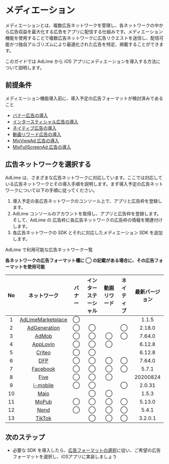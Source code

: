 # メディエーション
メディエーションとは、複数広告ネットワークを管理し、各ネットワークの中から広告収益を最大化する広告をアプリに配信する仕組みです。メディエーション機能を使用することで複数広告ネットワークに広告リクエストを送信し、配信可能かつ独自アルゴリズムにより最適化された広告を特定、掲載することができます。

このガイドでは AdLime から iOS アプリにメディエーションを導入する方法について説明します。

##  前提条件

メディエーション機能導入前に、導入予定の広告フォーマットが検討済みであること

- [バナー広告の導入](./banner.md)
- [インタースティシャル広告の導入](./Interstitial.md)
- [ネイティブ広告の導入](./native.md)
- [動画リワード広告の導入](./rewarded.md)
- [MixViewAd 広告の導入](./mixviewad.md)
- [MixFullScreenAd 広告の導入](./mixfullscreenad.md)

## 広告ネットワークを選択する

AdLime は、さまざまな広告ネットワークに対応しています。ここでは対応している広告ネットワークとその導入手順を説明します。まず導入予定の広告ネットワークについて以下の手順に従ってください。

 1. 導入予定の各広告ネットワークのコンソール上で、アプリと広告枠を登録します。
 2. AdLime コンソールのアカウントを取得し、アプリと広告枠を登録します。そして、AdLime の 広告枠に各広告ネットワークの広告枠の情報を関連付けします。
 3. 各広告ネットワークの SDK とそれに対応したメディエーション SDK を追加します。

AdLime で利用可能な広告ネットワーク一覧

**各ネットワークの広告フォーマット欄に ◯ の記載がある場合に、その広告フォーマットを使用可能**

| No  |  ネットワーク                 | バナー | インターステーシャル  | 動画リワード | ネイティブ | 最新バージョン |
|:---:|:-------------------------------------:|:------:|:----:|:--------:|:------:|:--------:|
| 1   | [AdLimeMarketplace](./mediation_marketplace.md)| ◯  |      |          |        | 1.1.5    |
| 2   | [AdGeneration](./mediation_adgeneration.md)| ◯      | ◯    |          | ◯      | 2.18.0   |
| 3   | [AdMob](./mediation_admob.md)              | ◯      | ◯    | ◯        | ◯      | 7.64.0   |
| 4   | [AppLovin](./mediation_applovin.md)        | ◯      | ◯    | ◯        |       | 6.12.8   |
| 5   | [Criteo](./mediation_criteo.md)            | ◯      | ◯    |          |        | 6.12.8   |
| 6   | [DFP](./mediation_dfp.md)                  | ◯      | ◯    | ◯        | ◯      | 7.64.0   |
| 7   | [Facebook](./mediation_facebook.md)        | ◯      | ◯    | ◯        | ◯      | 5.7.1    |
| 8   | [Five](./mediation_five.md)                | ◯      | ◯    | ◯        |        | 20200824 |
| 9   | [i-mobile](./mediation_imobile.md)         | ◯      | ◯    |          | ◯      | 2.0.31   |
| 10  | [Maio](./mediation_maio.md)                |        | ◯    | ◯        |        | 1.5.3    |
| 11  | [MoPub](./mediation_mopub.md)              | ◯      | ◯    | ◯        | ◯      | 5.13.0   |
| 12  | [Nend](./mediation_nend.md)                | ◯      | ◯    | ◯        | ◯      | 5.4.1    |
| 13  | [TikTok](./mediation_tiktok.md)            |        | ◯    | ◯        | ◯      | 3.2.0.1  |


## 次のステップ
- 必要な SDK を導入したら、[広告フォーマットの選択](./adformat.md)に従い、ご希望の広告フォーマットを選択し、iOSアプリに実装しましょう